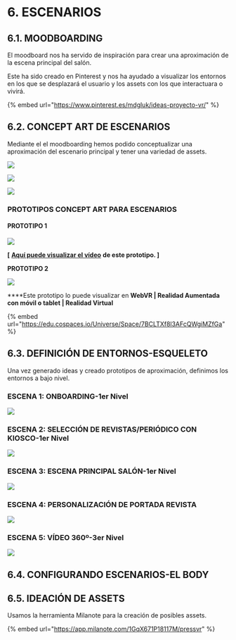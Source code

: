 # 6. ESCENARIOS

## 6.1. MOODBOARDING

El moodboard nos ha servido de inspiración para crear una aproximación de la escena principal del salón.

Este ha sido creado en Pinterest y nos ha ayudado a visualizar los entornos en los que se desplazará el usuario y los assets con los que interactuara o vivirá.

{% embed url="https://www.pinterest.es/mdgluk/ideas-proyecto-vr/" %}

## 6.2. CONCEPT ART DE ESCENARIOS

Mediante el el moodboarding hemos podido conceptualizar una aproximación del escenario principal y tener una variedad de assets.

![](../.gitbook/assets/press-vr-concept-art-escenarios-2.png)

![](../.gitbook/assets/press-vr-concept-art-escenarios.png)

![](../.gitbook/assets/press-vr-concept-art-escenarios-1.png)

### PROTOTIPOS CONCEPT ART PARA ESCENARIOS

#### PROTOTIPO 1

![](../.gitbook/assets/conceptart_pressvr.png)

  
**\[** [**Aquí puede visualizar el vídeo**](https://drive.google.com/file/d/12l81TcG6YeAzhm09bUmLwsPBA03KlndK/view?usp=drive_open) **de este prototipo. \]**

**PROTOTIPO 2**

![](../.gitbook/assets/onboarding_presentacionsala_externo.png)

  
****Este prototipo lo puede visualizar en **WebVR \| Realidad Aumentada con móvil o tablet \| Realidad Virtual**

{% embed url="https://edu.cospaces.io/Universe/Space/7BCLTXf8l3AFcQWgiMZfGa" %}

## 6.3. DEFINICIÓN DE ENTORNOS-ESQUELETO

Una vez generado ideas y creado prototipos de aproximación, definimos  los entornos a bajo nivel.

### ESCENA 1: ONBOARDING-1er Nivel

![](../.gitbook/assets/escenaprincipal.png)

### ESCENA 2: SELECCIÓN DE REVISTAS/PERIÓDICO CON KIOSCO-1er Nivel

![](../.gitbook/assets/seleccionrevistas.png)

### ESCENA 3: ESCENA PRINCIPAL SALÓN-1er Nivel

![](../.gitbook/assets/escena1_onboarding.png)

### ESCENA 4: PERSONALIZACIÓN DE PORTADA REVISTA

![](../.gitbook/assets/revistaperiodico_personalizacion.png)

### ESCENA 5: VÍDEO 360º-3er Nivel

![](../.gitbook/assets/video360.png)

## 6.4. CONFIGURANDO ESCENARIOS-EL BODY





## 6.5. IDEACIÓN DE ASSETS

Usamos la herramienta Milanote para la creación de posibles assets.

{% embed url="https://app.milanote.com/1GqX671P18117M/pressvr" %}

